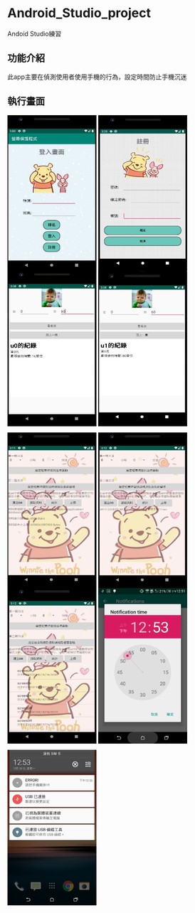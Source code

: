 # Android_Studio_project
Andoid Studio練習
## 功能介紹
此app主要在偵測使用者使用手機的行為，設定時間防止手機沉迷

## 執行畫面
<img src="https://github.com/irene0516/Android_Studio_project/blob/main/img_folder/登入.JPG" width = "200" height = "350" alt="登入" align=center /> <img src="https://github.com/irene0516/Android_Studio_project/blob/main/img_folder/註冊.JPG" width = "200" height = "350" alt="註冊" align=center /> <img src="https://github.com/irene0516/Android_Studio_project/blob/main/img_folder/u0%E5%90%8D%E6%AC%A1.JPG" width = "200" height = "350" alt="圖片" align=center />
  <img src="https://github.com/irene0516/Android_Studio_project/blob/main/img_folder/u1%E5%90%8D%E6%AC%A1.JPG" width = "200" height = "350" alt="圖片" align=center />
  
   <img src="https://github.com/irene0516/Android_Studio_project/blob/main/img_folder/%E5%BB%BA%E7%AB%8BDB.JPG" width = "200" height = "350" alt="圖片" align=center /> <img src="https://github.com/irene0516/Android_Studio_project/blob/main/img_folder/統計使用手機時間.JPG" width = "200" height = "350" alt="圖片" align=center />
 <img src="https://github.com/irene0516/Android_Studio_project/blob/main/img_folder/讀取.JPG" width = "200" height = "350" alt="圖片" align=center />
 <img src="https://github.com/irene0516/Android_Studio_project/blob/main/img_folder/時間到通知設定三.jpg" width = "200" height = "350" alt="圖片" align=center />
 
 <img src="https://github.com/irene0516/Android_Studio_project/blob/main/img_folder/%E6%99%82%E9%96%93%E5%88%B0%E9%80%9A%E7%9F%A5%E8%A8%AD%E5%AE%9A%E5%9B%9B%E6%99%82%E9%96%93%E5%88%B0%E6%99%82%E7%9A%84%E9%80%9A%E7%9F%A5%E6%AC%84%E4%BA%8C.jpg" width = "200" height = "350" alt="圖片" align=center />
